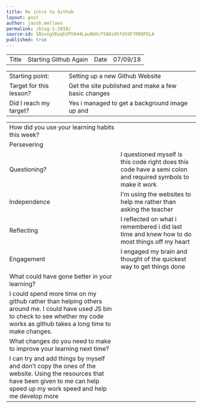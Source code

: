 ```yaml
---
title: Re intro to Github
layout: post
author: jacob.mellows
permalink: /blog-1-2018/
source-id: 1RzvngVEuqh2PV944Lau9bDcf5AOiUhfdS9F7R0QFELA
published: true
---
```

<table>
  <tr>
    <td>Title</td>
    <td>Starting Github Again</td>
    <td>Date</td>
    <td>07/09/18</td>
  </tr>
</table>


<table>
  <tr>
    <td>Starting point:</td>
    <td>Setting up a new Github Website</td>
  </tr>
  <tr>
    <td>Target for this lesson?</td>
    <td>Get the site published and make a few basic changes</td>
  </tr>
  <tr>
    <td>Did I reach my target? </td>
    <td>Yes i managed to get a background image up and </td>
  </tr>
</table>


<table>
  <tr>
    <td>How did you use your learning habits this week?</td>
    <td></td>
  </tr>
  <tr>
    <td>Persevering</td>
    <td>                                                     </td>
  </tr>
  <tr>
    <td>Questioning?</td>
    <td>I questioned myself is this code right does this code have  a semi colon and required symbols to make it work</td>
  </tr>
  <tr>
    <td>Independence</td>
    <td>I'm using the websites to help me rather than asking the teacher</td>
  </tr>
  <tr>
    <td>Reflecting</td>
    <td>I reflected on what i remembered i did last time and knew how to do most things off my heart </td>
  </tr>
  <tr>
    <td>Engagement</td>
    <td>I engaged my brain and thought of the quickest way to get things done</td>
  </tr>
  <tr>
    <td>What could have gone better in your learning?</td>
    <td></td>
  </tr>
  <tr>
    <td>I could spend more time on my github rather than helping others around me. I could have used JS bin to check to see whether my code works as github takes a long time to make changes.</td>
    <td></td>
  </tr>
  <tr>
    <td>What changes do you need to make to improve your learning next time?</td>
    <td></td>
  </tr>
  <tr>
    <td>I can try and add things by myself and don’t copy the ones of the website. Using the resources that  have been given to me can help speed up my work speed and help me develop more</td>
    <td></td>
  </tr>
</table>


